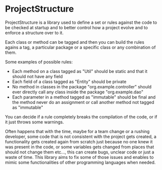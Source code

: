 # ProjectStructure

ProjectStructure is a library used to define a set or rules against the code to be checked at startup and to better control how a project evolve and to enforce a structure over to it.

Each class or method can be tagged and then you can build the rules agains a tag, a particular package or a specific class or any combination of them.

Some examples of possible rules:
* Each method on a class tagged as "Util" should be static and that it should not have any field
* Each field of a class tagged as "Entity" should be private
* No method in classes in the package "org.example.controller" should ever directly call any class inside the package "org.example.dao"
* Each parameter in a method tagged as "immutable" should be final and the method never do an assignment or call another method not tagged as "immutable"

You can decide if a rule completely breaks the compilation of the code, or if it just throws some warnings.

Often happens that with the time, maybe for a team change or a rushing developer, some code that is not consistent with the project gets created, a functionality gets created again from scratch just because no one knew it was present in the code, or some variables gets changed from places that should not change them etc..., this can create bugs, unclear code or just a waste of time.
This library aims to fix some of those issues and enables to mimic some functionalities of other programming languages when needed.

